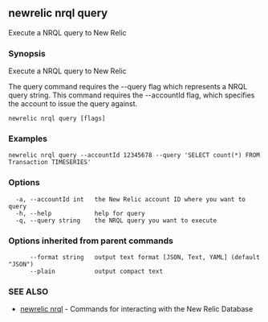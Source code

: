 ## newrelic nrql query

Execute a NRQL query to New Relic

### Synopsis

Execute a NRQL query to New Relic

The query command requires the --query flag which represents a NRQL query string.
This command requires the --accountId <int> flag, which specifies the account to
issue the query against.


```
newrelic nrql query [flags]
```

### Examples

```
newrelic nrql query --accountId 12345678 --query 'SELECT count(*) FROM Transaction TIMESERIES'
```

### Options

```
  -a, --accountId int   the New Relic account ID where you want to query
  -h, --help            help for query
  -q, --query string    the NRQL query you want to execute
```

### Options inherited from parent commands

```
      --format string   output text format [JSON, Text, YAML] (default "JSON")
      --plain           output compact text
```

### SEE ALSO

* [newrelic nrql](newrelic_nrql.md)	 - Commands for interacting with the New Relic Database


